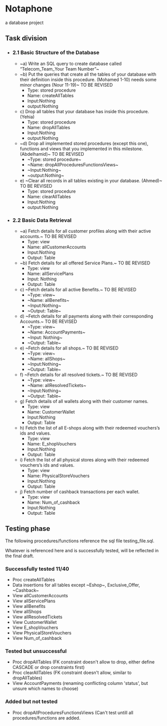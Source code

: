 # Notaphone

a database project

## Task division

- ### 2.1 Basic Structure of the Database

  - ~a) Write an SQL query to create database called “Telecom_Team_Your Team Number”~
  - ~b) Put the queries that create all the tables of your database with their definition inside this procedure.
    (Mohamed 1-10) needs some minor changes
    (Nour 11-19)~ TO BE REVISED
    - Type: stored procedure
    - Name: createAllTables
    - Input:Nothing
    - output:Nothing
  - c) Drop all tables that your database has inside this procedure. (Yehia)
    - Type: stored procedure
    - Name: dropAllTables
    - Input:Nothing
    - output:Nothing
  - ~d) Drop all implemented stored procedures (except this one), functions and views that you implemented in this milestone. (Abdelhamid)~ TO BE REVISED
    - ~Type: stored procedure~
    - ~Name: dropAllProceduresFunctionsViews~
    - ~Input:Nothing~
    - ~output:Nothing~
  - e) ~Clear all records in all tables existing in your database. (Ahmed)~ TO BE REVISED
    - Type: stored procedure
    - Name: clearAllTables
    - Input:Nothing
    - output:Nothing

- ### 2.2 Basic Data Retrieval
  - ~a) Fetch details for all customer profiles along with their active accounts.~ TO BE REVISED
    - Type: view
    - Name: allCustomerAccounts
    - Input:Nothing
    - Output: Table
  - ~b) Fetch details for all offered Service Plans.~ TO BE REVISED
    - Type: view
    - Name: allServicePlans
    - Input: Nothing
    - Output: Table
  - c) ~Fetch details for all active Benefits.~ TO BE REVISED
    - ~Type: view~
    - ~Name: allBenefits~
    - ~Input:Nothing~
    - ~Output: Table~
  - d) ~Fetch details for all payments along with their corresponding Accounts.~ TO BE REVISED
    - ~Type: view~
    - ~Name: AccountPayments~
    - ~Input: Nothing~
    - ~Output: Table~
  - e) ~Fetch details for all shops.~ TO BE REVISED
    - ~Type: view~
    - ~Name: allShops~
    - ~Input:Nothing~
    - ~Output: Table~
  - f) ~Fetch details for all resolved tickets.~ TO BE REVISED
    - ~Type: view~
    - ~Name: allResolvedTickets~
    - ~Input:Nothing~
    - ~Output: Table~
  - g) Fetch details of all wallets along with their customer names.
    - Type: view
    - Name: CustomerWallet
    - Input:Nothing
    - Output: Table
  - h) Fetch the list of all E-shops along with their redeemed vouchers’s ids and values.
    - Type: view
    - Name: E_shopVouchers
    - Input:Nothing
    - Output: Table
  - i) Fetch the list of all physical stores along with their redeemed vouchers’s ids and values.
    - Type: view
    - Name: PhysicalStoreVouchers
    - Input:Nothing
    - Output: Table
  - j) Fetch number of cashback transactions per each wallet.
    - Type: view
    - Name: Num_of_cashback
    - Input:Nothing
    - Output: Table

## Testing phase

The following procedures/functions reference the sql file testing_file.sql.

Whatever is referenced here and is successfully tested, will be reflected
in the final draft.

### Successfully tested 11/40

- Proc createAllTables
- Data insertions for all tables except ~Eshop~, Exclusive_Offer, ~Cashback~
- View allCustomerAccounts
- View allServicePlans
- View allBenefits
- View allShops
- View allResolvedTickets
- View CustomerWallet
- View E_shopVouchers
- View PhysicalStoreVouchers
- View Num_of_cashback

### Tested but unsuccessful

- Proc dropAllTables (FK constraint doesn't allow to drop, either define
    CASCADE or drop constraints first)
- Proc clearAllTables (FK constraint doesn't allow, similar to dropAllTables)
- View AccountPayments (renaming conflicting column 'status', but unsure which
    names to choose)

### Added but not tested

- Proc dropAllProceduresFunctionsViews (Can't test untill all
    procedures/functions are added.

